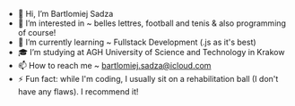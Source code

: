 - 👋 Hi, I’m Bartlomiej Sadza
- 👀 I’m interested in ~ belles lettres, football and tenis & also programming of course!
- 🌱 I’m currently learning ~ Fullstack Development (.js as it's best) 
- 🎓 I’m studying at AGH University of Science and Technology in Krakow
- 📫 How to reach me ~ bartlomiej.sadza@icloud.com 
- ⚡ Fun fact: while I'm coding, I usually sit on a rehabilitation ball (I don't have any flaws). I recommend it!
